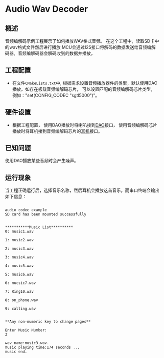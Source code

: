 # Audio Wav Decoder

## 概述

音频编解码示例工程展示了如何播放WAV格式音频。
在这个工程中，读取SD卡中的wav格式文件然后进行播放
MCU会通过I2S接口将解码的数据发送给音频编解码器，音频编解码器会解码收到的数据并播放。

## 工程配置

- 在文件`CMakeLists.txt`中, 根据需求设置音频播放器件的类型，默认使用DAO播放。如存在板载音频编解码芯片， 可以设置匹配的音频编解码芯片类型， 例如："set(CONFIG_CODEC "sgtl5000")"。

## 硬件设置

- 根据工程配置， 使用DAO播放时将喇叭接到[DAO](lab_board_app_dao)接口， 使用音频编解码芯片播放时将耳机接到音频编解码芯片的[耳机](lab_board_app_headphone)接口。

## 已知问题

使用DAO播放某些音频时会产生噪声。


## 运行现象

当工程正确运行后，选择音乐名称，然后耳机会播放这首音乐，而串口终端会输出如下信息：
```console

audio codec example
SD card has been mounted successfully


***********Music List**********
0: music1.wav

1: music2.wav

2: music3.wav

3: music4.wav

4: music5.wav

5: music6.wav

6: mucsic7.wav

7: Ring10.wav

8: on_phone.wav

9: calling.wav


**Any non-numeric key to change pages**

Enter Music Number:
2

wav_name:music3.wav.
music playing time:174 seconds ...
music end.

```
